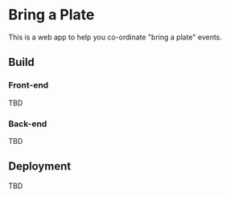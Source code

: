 # Bring a Plate

This is a web app to help you co-ordinate "bring a plate" events.

## Build

### Front-end

TBD

### Back-end

TBD

## Deployment

TBD


